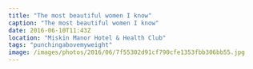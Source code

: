 ```yaml
---
title: "The most beautiful women I know"
caption: "The most beautiful women I know"
date: 2016-06-10T11:43Z
location: "Miskin Manor Hotel & Health Club"
tags: "punchingabovemyweight"
image: /images/photos/2016/06/7f55302d91cf790cfe1353fbb306bb55.jpg
---
```


